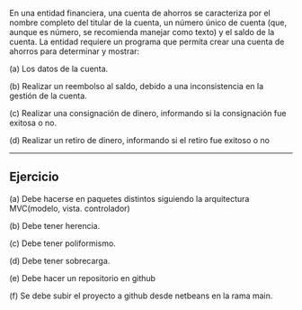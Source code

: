 En una entidad financiera, una cuenta de ahorros se caracteriza por el nombre completo del titular de la cuenta, un número único de cuenta (que, aunque es número, se recomienda manejar como texto) y el saldo de la cuenta. La entidad requiere un programa que permita crear una cuenta de ahorros para determinar y mostrar:

(a) Los datos de la cuenta.

(b) Realizar un reembolso al saldo, debido a una inconsistencia en la gestión de la cuenta.

(c) Realizar una consignación de dinero, informando si la consignación fue exitosa o no.

(d) Realizar un retiro de dinero, informando si el retiro fue exitoso o no

---

## Ejercicio

(a) Debe hacerse en paquetes distintos siguiendo la arquitectura MVC(modelo, vista.
controlador)

(b) Debe tener herencia.

(c) Debe tener poliformismo.

(d) Debe tener sobrecarga.

(e) Debe hacer un repositorio en github

(f) Se debe subir el proyecto a github desde netbeans en la rama main.
